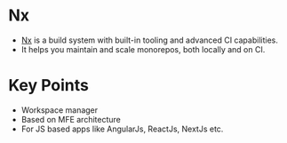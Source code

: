 # Nx
- [Nx](https://nx.dev/) is a build system with built-in tooling and advanced CI capabilities. 
- It helps you maintain and scale monorepos, both locally and on CI.

# Key Points
- Workspace manager
- Based on MFE architecture
- For JS based apps like AngularJs, ReactJs, NextJs etc.